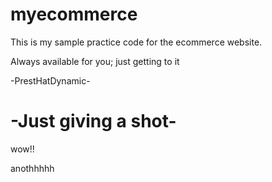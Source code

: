# myecommerce
This is my sample practice code for the ecommerce website.

Always available for you; just getting to it

-PrestHatDynamic-


# -Just giving a shot-

wow!!


anothhhhh
